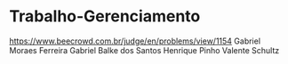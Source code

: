 # Trabalho-Gerenciamento
https://www.beecrowd.com.br/judge/en/problems/view/1154
Gabriel Moraes Ferreira
Gabriel Balke dos Santos
Henrique Pinho Valente Schultz
